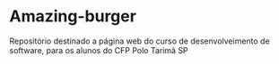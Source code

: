# Amazing-burger
Repositório destinado a página web do curso de desenvolveimento de software, para os alunos do CFP Polo Tarimã SP
